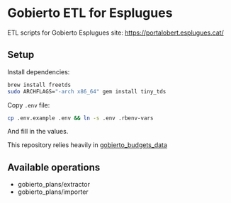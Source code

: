 # Gobierto ETL for Esplugues

ETL scripts for Gobierto Esplugues site: https://portalobert.esplugues.cat/

## Setup

Install dependencies:

```bash
brew install freetds
sudo ARCHFLAGS="-arch x86_64" gem install tiny_tds
```

Copy `.env` file:

```bash
cp .env.example .env && ln -s .env .rbenv-vars
```

And fill in the values.

This repository relies heavily in [gobierto_budgets_data](https://github.com/PopulateTools/gobierto_budgets_data)

## Available operations

- gobierto_plans/extractor
- gobierto_plans/importer
